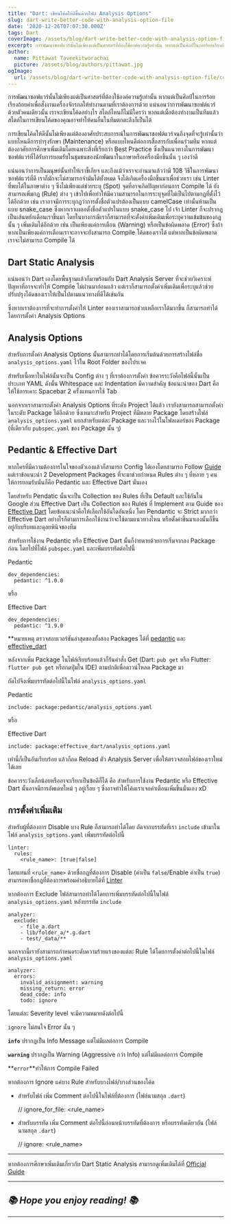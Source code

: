 ```yaml
---
title: "Dart: เขียนโค้ดให้ดีขึ้นด้วยไฟล์ Analysis Options"
slug: dart-write-better-code-with-analysis-option-file
date: '2020-12-26T07:07:30.000Z'
tags: Dart
coverImage: /assets/blog/dart-write-better-code-with-analysis-option-file/cover.jpeg
excerpt: การพัฒนาซอฟแวร์นั้นไม่เพียงแต่เป็นศาสตร์ที่ต้องใช้องค์ความรู้เท่านั้น หากแต่เป็นศิลป์ในการร้อยเรียงถ้อยคำเพื่อสั่งงานเครื่องจักรกลให้ทำงานตามที่เราต้องการด้วย แน่นอนว่าการพัฒนาซอฟต์แวร์ด้วยตัวคนเดียวนั้น เราจะเขียนโค้ดอย่างไร สไตล์ไหนก็ไม่มีใครว่า หากแต่เมื่อต้องทำงานเป็นทีมแล้ว สไตล์ในการเขียนโค้ดของคุณอาจทำให้คนอื่นในทีมตกตะลึงก็เป็นได้
author:
  name: Pittawat Taveekitworachai
  picture: /assets/blog/authors/pittawat.jpg
ogImage:
  url: /assets/blog/dart-write-better-code-with-analysis-option-file/cover.jpeg
---
```


การพัฒนาซอฟแวร์นั้นไม่เพียงแต่เป็นศาสตร์ที่ต้องใช้องค์ความรู้เท่านั้น หากแต่เป็นศิลป์ในการร้อยเรียงถ้อยคำเพื่อสั่งงานเครื่องจักรกลให้ทำงานตามที่เราต้องการด้วย แน่นอนว่าการพัฒนาซอฟต์แวร์ด้วยตัวคนเดียวนั้น เราจะเขียนโค้ดอย่างไร สไตล์ไหนก็ไม่มีใครว่า หากแต่เมื่อต้องทำงานเป็นทีมแล้ว สไตล์ในการเขียนโค้ดของคุณอาจทำให้คนอื่นในทีมตกตะลึงก็เป็นได้

การเขียนโค้ดให้ดีนั้นไม่เพียงแต่ต้องอาศัยประสบการณ์ในการพัฒนาซอฟต์แวร์จนถึงจุดที่จะรู้เท่านั้นว่าแบบไหนดีการบำรุงรักษา (Maintenance) หรือแบบไหนดีต่อการสื่อสารกับเพื่อนร่วมทีม หากแต่ต้องอาศัยการศึกษาเพิ่มเติมโดยเฉพาะสิ่งที่เรียกว่า Best Practice ซึ่งเป็นแนวทางในการพัฒนาซอฟต์แวร์ที่ได้รับการยอมรับในชุมชนของนักพัฒนาในภาษาหรือเครื่องมือชิ้นนั้น ๆ เองว่าดี

แน่นอนว่าการเป็นมนุษย์นั้นทำให้เราขี้เกียจ และถึงแม้ว่าเราจะอ่านมาแล้วว่ามี 108 วิธีในการพัฒนาซอฟต์แวร์ที่ดี เราก็มักจะไม่สามารถจำมันได้ทั้งหมด จึงได้เกิดเครื่องมือขึ้นมาเพื่อช่วยเรา เช่น Linter ที่พบได้ในภาษาต่าง ๆ ซึ่งไม่เพียงแต่ช่วยระบุ (Spot) จุดที่อาจเกิดปัญหาก่อนการ Compile ได้ ยังสามารถเพิ่มกฎ (Rule) ต่าง ๆ เข้าไปเพื่อทำให้มีความสามารถในการระบุจุดที่ไม่เป็นไปตามกฎที่ตั้งไว้ได้อีกด้วย เช่น เราอาจมีการระบุกฎว่าการตั้งชื่อตัวแปรต้องเป็นแบบ camelCase เท่านั้นห้ามเป็นแบบ snake_case ซึ่งหากเราเผลอตั้งชื่อตัวแปรในแบบ snake_case ไป เจ้า Linter ก็จะปรากฎเป็นเส้นหยักเตือนเราขึ้นมา โดยในบางกรณีเราก็สามารถที่จะตั้งค่าเพิ่มเติมเพื่อระบุความเข้มข้นของกฎนั้น ๆ เพิ่มเติมได้อีกด้วย เช่น เป็นเพียงแค่การเตือน (Warning) หรือเป็นข้อผิดพลาด (Error) ซึ่งถ้าหากเป็นเพียงแค่การเตือนเราจะอาจจะยังสามารถ Compile โค้ดของเราได้ แต่หากเป็นข้อผิดพลาด เราจะไม่สามารถ Compile ได้

## Dart Static Analysis

แน่นอนว่า Dart เองโดยพื้นฐานแล้วก็มาพร้อมกับ Dart Analysis Server ที่จะช่วยวิเคราะห์ปัญหาที่อาจจะทำให้ Compile ไม่ผ่านมาก่อนแล้ว แต่เราก็สามารถตั้งค่าเพิ่มเติมเพื่อระบุแล้วช่วยปรับปรุงโค้ดของเราให้เป็นไปตามแนวทางที่ดีได้เช่นกัน

ซึ่งหากเราต้องการที่จะทำการตั้งค่าให้ Linter ของเราสามารถช่วยเหลือเราได้มากขึ้น ก็สามารถทำได้โดยการตั้งค่า Analysis Options

## Analysis Options

สำหรับการตั้งค่า Analysis Options นั้นสามารถทำได้โดยการเริ่มต้นด้วยการสร้างไฟล์ชื่อ `analysis_options.yaml` ไว้ใน Root Folder ของโปรเจค

สำหรับเนื้อหาในไฟล์นั้นจะเป็น Config ต่าง ๆ ที่เราต้องการตั้งค่า ข้อควรระวังคือไฟล์นี้นั้นเป็นประเภท YAML ดังนั้น Whitespace และ Indentation มีความสำคัญ ข้อแนะนำของ Dart คือให้ใช้การเคาะ Spacebar 2 ครั้งแทนการใช้ Tab

นอกจากเราสามารถตั้งค่า Analysis Options ที่ระดับ Project ได้แล้ว เรายังสามารถสามารถตั้งค่าในระดับ Package ได้อีกด้วย ซึ่งเหมาะสำหรับ Project ที่มีหลาย Package โดยสร้างไฟล์ `analysis_options.yaml` แยกสำหรับแต่ละ Package และวางไว้ในโฟลเดอร์ของ Package (ที่เดียวกับ `pubspec.yaml` ของ Package นั้น ๆ)

## Pedantic & Effective Dart

หากใครที่มีความต้องการในใจของตัวเองแล้วก็สามารถ Config ได้เองโดยสามารถ Follow [Guide](https://dart.dev/guides/language/analysis-options) แต่เราข้อแนะนำ 2 Development Packages ที่จะมาช่วยกำหนด Rules ต่าง ๆ ที่หลาย ๆ คนให้การยอมรับนั่นก็คือ Pedantic และ Effective Dart นั่นเอง

โดยสำหรับ Pendatic นั้นจะเป็น Collection ของ Rules ที่เป็น Default และใช้กันใน Google ส่วน Effective Dart เป็น Collection ของ Rules ที่ Implement ตาม Guide ของ [Effective Dart](https://dart.dev/guides/language/effective-dart) โดยข้อแนะนำคือให้เลือกใช้อันใดอันหนึ่ง โดย Pendantic จะ Strict มากกว่า Effective Dart อย่างไรก็ตามการเลือกใช้งานว่าจะใช้ตามแนวทางไหน หรือตั้งค่าขึ้นมาเองนั้นก็ขึ้นอยู่กับบริบทและดุลยพินิจของทีม

สำหรับการใช้งาน Pedantic หรือ Effective Dart นั้นก็ง่ายดายด้วยการเริ่มจากลง Package ก่อน โดยไปที่ไฟล์ `pubspec.yaml` และเพิ่มบรรทัดต่อไปนี้

Pedantic

    dev_dependencies:
      pedantic: ^1.0.0

หรือ

Effective Dart

    dev_dependencies:
      pedantic: ^1.9.0

**หมายเหตุ ตรวจสอบเวอร์ชันล่าสุดของทั้งสอง Packages ได้ที่ [pedantic](https://pub.dev/packages/pedantic) และ [effective_dart](https://pub.dev/packages/effective_dart)

หลังจากเพิ่ม Package ในไฟล์เรียบร้อยแล้วก็รันคำสั่ง Get (Dart: `pub get` หรือ Flutter: `flutter pub get` หรือกดปุ่มใน IDE) ตามปกติเพื่อดาวน์โหลด Package มา

ถัดไปจึงเพิ่มบรรทัดต่อไปนี้ในไฟล์ `analysis_options.yaml`

Pedantic

    include: package:pedantic/analysis_options.yaml

หรือ

Effective Dart

    include: package:effective_dart/analysis_options.yaml

เท่านี้ก็เป็นอันเรียบร้อย แล้วก็กด Reload ตัว Analysis Server เพื่อให้ตรวจสอบไฟล์ของเราใหม่ได้เลย

ข้อควรระวังเล็กน้อยหรืออาจะเรียกเป็นข้อดีก็ได้ คือ สำหรับการใช้งาน Pedantic หรือ Effective Dart นั้นอาจมีการอัพเดทใหม่ ๆ อยู่เรื่อย ๆ ซึ่งอาจทำให้โค้ดเราเจอคำเตือนเพิ่มขึ้นนั่นเอง xD

## การตั้งค่าเพิ่มเติม

สำหรับผู้ที่ต้องการ Disable บาง Rule ก็สามารถทำได้โดย ถัดจากบรรทัดที่เรา `include` เข้ามาในไฟล์ `analysis_options.yaml` เพิ่มบรรทัดต่อไปนี้

    linter:
      rules:
        <rule_name>: [true|false]

โดยแทนที่ `<rule_name>` ด้วยชื่อกฎที่ต้องการ Disable (ค่าเป็น `false`/Enable ค่าเป็น `true`) สามารถหาชื่อกฎที่ต้องการพร้อมคำอธิบายได้ที่ [Linter](https://dart-lang.github.io/linter/lints/)

หากต้องการ Exclude ไฟล์สามารถทำได้โดยการเพิ่มบรรทัดต่อไปนี้ในไฟล์ `analysis_options.yaml` หลังบรรทัด `include`

    analyzer:
      exclude:
        - file_a.dart
        - lib/folder_a/*.g.dart
        - test/_data/**

นอกจากนี้เรายังสามารถกำหนดระดับความร้ายแรงของแต่ละ Rule ได้โดยการตั้งค่าต่อไปนี้ในไฟล์ `analysis_options.yaml`

    analyzer:
      errors:
        invalid_assignment: warning
        missing_return: error
        dead_code: info
        todo: ignore

โดยแต่ละ Severity level จะมีความหมายดังต่อไปนี้

`ignore` ไม่สนใจ Error นั้น ๆ

**`info`** ปรากฎเป็น Info Message แต่ไม่มีผลต่อการ Compile

**`warning`** ปรากฎเป็น Warning (Aggressive กว่า Info) แต่ไม่มีผลต่อการ Compile

**`error`**ทำให้การ Compile Failed

หากต้องการ Ignore แค่บาง Rule สำหรับบางไฟล์/บางส่วนของโค้ด

- สำหรับไฟล์ เพิ่ม Comment ต่อไปนี้ในไฟล์ที่ต้องการ (ไฟล์นามสกุล `.dart`)

    // ignore_for_file: <rule_name>

- สำหรับบรรทัด เพิ่ม Comment ต่อไปนี้ก่อนหน้าบรรทัดที่ต้องการ หรือบรรทัดเดียวกัน (ไฟล์นามสกุล `.dart`)

    // ignore: <rule_name>

---

หากต้องการศึกษาเพิ่มเติมเกี่ยวกับ Dart Static Analysis สามารถดูเพิ่มเติมได้ที่ [Official Guide](https://dart.dev/guides/language/analysis-options)

---

## *📚 Hope you enjoy reading! 📚*

---

